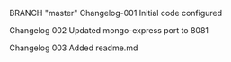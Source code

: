 BRANCH "master" 
Changelog-001
Initial code configured 

Changelog 002
Updated mongo-express port to 8081

Changelog 003
Added readme.md


